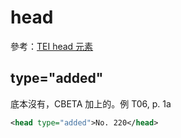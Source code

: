 # head

參考：[TEI head 元素](http://www.tei-c.org/release/doc/tei-p5-doc/zh-TW/html/ref-head.html)

## type="added"

底本沒有，CBETA 加上的。例 T06, p. 1a

```xml
<head type="added">No. 220</head>
```
